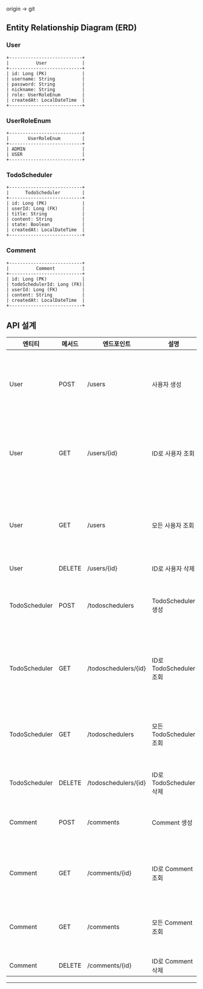 origin -> git

## Entity Relationship Diagram (ERD)

### User
```
+---------------------------+
|          User             |
+---------------------------+
| id: Long (PK)             |
| username: String          |
| password: String          |
| nickname: String          |
| role: UserRoleEnum        |
| createdAt: LocalDateTime  |
+---------------------------+
```

### UserRoleEnum
```
+---------------------------+
|       UserRoleEnum        |
+---------------------------+
| ADMIN                     |
| USER                      |
+---------------------------+
```

### TodoScheduler
```
+---------------------------+
|      TodoScheduler        |
+---------------------------+
| id: Long (PK)             |
| userId: Long (FK)         |
| title: String             |
| content: String           |
| state: Boolean            |
| createdAt: LocalDateTime  |
+---------------------------+
```

### Comment
```
+---------------------------+
|          Comment          |
+---------------------------+
| id: Long (PK)             |
| todoSchedulerId: Long (FK)|
| userId: Long (FK)         |
| content: String           |
| createdAt: LocalDateTime  |
+---------------------------+
```

## API 설계

| 엔티티        | 메서드    | 엔드포인트         | 설명                           | 요청 본문 예시                                                                                           | 응답 예시                                                                                              |
|---------------|-----------|-------------------|------------------------------|------------------------------------------------------------------------------------------------------|-------------------------------------------------------------------------------------------------------|
| User          | POST      | /users            | 사용자 생성                     | `{"username": "test_username", "password": "test_password", "nickname": "test_nickname", "role": "USER"}` | `{"id": 1, "username": "test_username", "password": "test_password", "nickname": "test_nickname", "role": "USER", "createdAt": "2024-05-31T00:00:00"}` |
| User          | GET       | /users/{id}       | ID로 사용자 조회                 | 없음                                                                                                   | `{"id": 1, "username": "test_username", "password": "test_password", "nickname": "test_nickname", "role": "USER", "createdAt": "2024-05-31T00:00:00"}` |
| User          | GET       | /users            | 모든 사용자 조회                 | 없음                                                                                                   | `[{"id": 1, "username": "test_username", "password": "test_password", "nickname": "test_nickname", "role": "USER", "createdAt": "2024-05-31T00:00:00"}, ...]` |
| User          | DELETE    | /users/{id}       | ID로 사용자 삭제                 | 없음                                                                                                   | 없음                                                                                                    |
| TodoScheduler | POST      | /todoschedulers   | TodoScheduler 생성              | `{"userId": 1, "title": "test_title", "content": "test_content", "state": false}`                        | `{"id": 1, "userId": 1, "title": "test_title", "content": "test_content", "state": false, "createdAt": "2024-05-31T00:00:00"}`                       |
| TodoScheduler | GET       | /todoschedulers/{id} | ID로 TodoScheduler 조회         | 없음                                                                                                   | `{"id": 1, "userId": 1, "title": "test_title", "content": "test_content", "state": false, "createdAt": "2024-05-31T00:00:00"}`                       |
| TodoScheduler | GET       | /todoschedulers   | 모든 TodoScheduler 조회         | 없음                                                                                                   | `[{"id": 1, "userId": 1, "title": "test_title", "content": "test_content", "state": false, "createdAt": "2024-05-31T00:00:00"}, ...]`                |
| TodoScheduler | DELETE    | /todoschedulers/{id} | ID로 TodoScheduler 삭제         | 없음                                                                                                   | 없음                                                                                                    |
| Comment       | POST      | /comments         | Comment 생성                    | `{"todoSchedulerId": 1, "userId": 1, "content": "test_content"}`                                         | `{"id": 1, "todoSchedulerId": 1, "userId": 1, "content": "test_content", "createdAt": "2024-05-31T00:00:00"}`                                       |
| Comment       | GET       | /comments/{id}    | ID로 Comment 조회               | 없음                                                                                                   | `{"id": 1, "todoSchedulerId": 1, "userId": 1, "content": "test_content", "createdAt": "2024-05-31T00:00:00"}`                                       |
| Comment       | GET       | /comments         | 모든 Comment 조회               | 없음                                                                                                   | `[{"id": 1, "todoSchedulerId": 1, "userId": 1, "content": "test_content", "createdAt": "2024-05-31T00:00:00"}, ...]`                                |
| Comment       | DELETE    | /comments/{id}    | ID로 Comment 삭제               | 없음                                                                                                   | 없음                                                                                                    |

---



